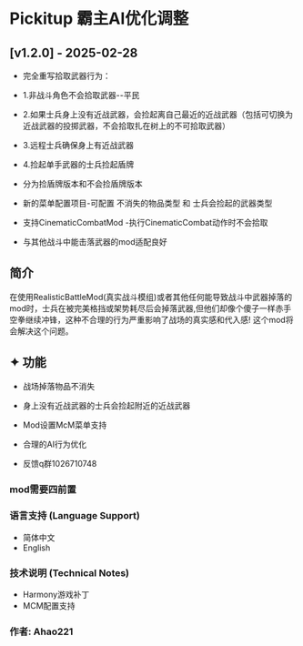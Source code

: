 # Pickitup 霸主AI优化调整

## [v1.2.0] - 2025-02-28
 - 完全重写拾取武器行为：
  - 1.非战斗角色不会拾取武器--平民
  - 2.如果士兵身上没有近战武器，会捡起离自己最近的近战武器（包括可切换为近战武器的投掷武器，不会拾取扎在树上的不可拾取武器）
  - 3.远程士兵确保身上有近战武器
  - 4.捡起单手武器的士兵捡起盾牌

 - 分为捡盾牌版本和不会捡盾牌版本
 - 新的菜单配置项目-可配置 不消失的物品类型 和 士兵会捡起的武器类型
 - 支持CinematicCombatMod -执行CinematicCombat动作时不会拾取

 - 与其他战斗中能击落武器的mod适配良好

## 简介

在使用RealisticBattleMod(真实战斗模组)或者其他任何能导致战斗中武器掉落的mod时，士兵在被完美格挡或架势耗尽后会掉落武器,但他们却像个傻子一样赤手空拳继续冲锋，这种不合理的行为严重影响了战场的真实感和代入感!
这个mod将会解决这个问题。

## ✦ 功能
  - 战场掉落物品不消失
  - 身上没有近战武器的士兵会捡起附近的近战武器
  - Mod设置McM菜单支持
  - 合理的AI行为优化

- 反馈q群1026710748

### mod需要四前置
### 语言支持 (Language Support)
- 简体中文
- English

### 技术说明 (Technical Notes)
- Harmony游戏补丁
- MCM配置支持 

### 作者: Ahao221